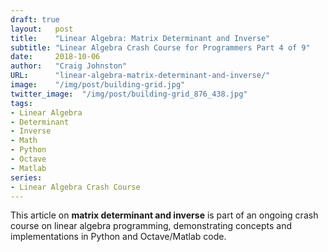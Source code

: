 ```yaml
---
draft: true
layout:   post
title:    "Linear Algebra: Matrix Determinant and Inverse"
subtitle: "Linear Algebra Crash Course for Programmers Part 4 of 9"
date:     2018-10-06
author:   "Craig Johnston"
URL:      "linear-algebra-matrix-determinant-and-inverse/"
image:    "/img/post/building-grid.jpg"
twitter_image:  "/img/post/building-grid_876_438.jpg"
tags:
- Linear Algebra
- Determinant
- Inverse
- Math
- Python
- Octave
- Matlab
series:
- Linear Algebra Crash Course
---
```

This article on **matrix determinant and inverse** is part of an ongoing crash course on linear algebra programming, demonstrating concepts and implementations in Python and Octave/Matlab code.
